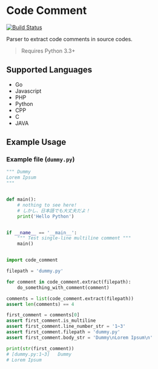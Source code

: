 # Code Comment
[![Build Status](https://travis-ci.org/kelvintaywl/code_comment.svg?branch=master)](https://travis-ci.org/kelvintaywl/code_comment)

Parser to extract code comments in source codes.

> Requires Python 3.3+

## Supported Languages

- Go
- Javascript
- PHP
- Python
- CPP
- C
- JAVA

## Example Usage

### Example file (`dummy.py`)
```python
""" Dummy
Lorem Ipsum
"""


def main():
    # nothing to see here!
    # しかし、日本語でも大丈夫だよ！
    print('Hello Python')


if __name__ == '__main__':
    """ Test single-line multiline comment """
    main()

```

```python

import code_comment

filepath = 'dummy.py'

for comment in code_comment.extract(filepath):
    do_something_with_comment(comment)

comments = list(code_comment.extract(filepath))
assert len(comments) == 4

first_comment = comments[0]
assert first_comment.is_multiline
assert first_comment.line_number_str = '1~3'
assert first_comment.filepath = 'dummy.py'
assert first_comment.body_str = 'Dummy\nLorem Ipsum\n'

print(str(first_comment))
# [dummy.py:1~3]   Dummy
# Lorem Ipsum

```
